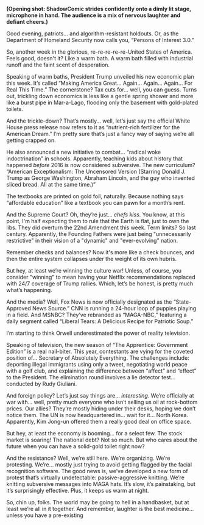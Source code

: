 **(Opening shot: ShadowComic strides confidently onto a dimly lit stage, microphone in hand. The audience is a mix of nervous laughter and defiant cheers.)**

Good evening, patriots… and algorithm-resistant holdouts. Or, as the Department of Homeland Security now calls you, “Persons of Interest 3.0.”

So, another week in the glorious, re-re-re-re-re-United States of America. Feels good, doesn't it? Like a warm bath. A warm bath filled with industrial runoff and the faint scent of desperation.

Speaking of warm baths, President Trump unveiled his new economic plan this week. It’s called “Making America Great… Again… Again… Again… For Real This Time.” The cornerstone? Tax cuts for… well, you can guess. Turns out, trickling down economics is less like a gentle spring shower and more like a burst pipe in Mar-a-Lago, flooding only the basement with gold-plated toilets.

And the trickle-down? That’s mostly… well, let’s just say the official White House press release now refers to it as “nutrient-rich fertilizer for the American Dream.” I’m pretty sure that’s just a fancy way of saying we’re all getting crapped on.

He also announced a new initiative to combat… “radical woke indoctrination” in schools. Apparently, teaching kids about history that happened *before* 2016 is now considered subversive. The new curriculum? “American Exceptionalism: The Uncensored Version (Starring Donald J. Trump as George Washington, Abraham Lincoln, and the guy who invented sliced bread. All at the same time.)”

The textbooks are printed on gold foil, naturally. Because nothing says “affordable education” like a textbook you can pawn for a month’s rent.

And the Supreme Court? Oh, they’re just… *chefs kiss*. You know, at this point, I'm half expecting them to rule that the Earth is flat, just to own the libs. They did overturn the 22nd Amendment this week. Term limits? So last century. Apparently, the Founding Fathers were just being "unnecessarily restrictive" in their vision of a "dynamic" and "ever-evolving" nation.

Remember checks and balances? Now it's more like a check bounces, and then the entire system collapses under the weight of its own hubris.

But hey, at least we’re winning the culture war! Unless, of course, you consider "winning" to mean having your Netflix recommendations replaced with 24/7 coverage of Trump rallies. Which, let’s be honest, is pretty much what’s happening.

And the media? Well, Fox News is now officially designated as the “State-Approved News Source.” CNN is running a 24-hour loop of puppies playing in a field. And MSNBC? They’ve rebranded as “MAGA-NBC,” featuring a daily segment called “Liberal Tears: A Delicious Recipe for Patriotic Soup.”

I’m starting to think Orwell underestimated the power of reality television.

Speaking of television, the new season of “The Apprentice: Government Edition” is a real nail-biter. This year, contestants are vying for the coveted position of… Secretary of Absolutely Everything. The challenges include: deporting illegal immigrants using only a tweet, negotiating world peace with a golf club, and explaining the difference between “affect” and “effect” to the President. The elimination round involves a lie detector test… conducted by Rudy Giuliani.

And foreign policy? Let’s just say things are… *interesting*. We’re officially at war with… well, pretty much everyone who isn’t selling us oil at rock-bottom prices. Our allies? They’re mostly hiding under their desks, hoping we don’t notice them. The UN is now headquartered in… wait for it… North Korea. Apparently, Kim Jong-un offered them a really good deal on office space.

But hey, at least the economy is booming… for a select few. The stock market is soaring! The national debt? Not so much. But who cares about the future when you can have a solid-gold toilet right now?

And the resistance? Well, we’re still here. We’re organizing. We’re protesting. We’re… mostly just trying to avoid getting flagged by the facial recognition software. The good news is, we’ve developed a new form of protest that’s virtually undetectable: passive-aggressive knitting. We’re knitting subversive messages into MAGA hats. It’s slow, it’s painstaking, but it’s surprisingly effective. Plus, it keeps us warm at night.

So, chin up, folks. The world may be going to hell in a handbasket, but at least we’re all in it together. And remember, laughter is the best medicine… unless you have a pre-existing